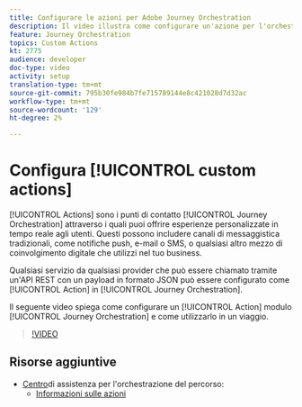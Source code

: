 ```yaml
---
title: Configurare le azioni per Adobe Journey Orchestration
description: Il video illustra come configurare un'azione per l'orchestrazione del viaggio e come utilizzarla in un viaggio.
feature: Journey Orchestration
topics: Custom Actions
kt: 2775
audience: developer
doc-type: video
activity: setup
translation-type: tm+mt
source-git-commit: 795b30fe984b7fe715789144e8c421028d7d32ac
workflow-type: tm+mt
source-wordcount: '129'
ht-degree: 2%

---
```



# Configura [!UICONTROL custom actions]

[!UICONTROL Actions] sono i punti di contatto [!UICONTROL Journey Orchestration] attraverso i quali puoi offrire esperienze personalizzate in tempo reale agli utenti. Questi possono includere canali di messaggistica tradizionali, come notifiche push, e-mail o SMS, o qualsiasi altro mezzo di coinvolgimento digitale che utilizzi nel tuo business.

Qualsiasi servizio da qualsiasi provider che può essere chiamato tramite un&#39;API REST con un payload in formato JSON può essere configurato come [!UICONTROL Action] in [!UICONTROL Journey Orchestration].

Il seguente video spiega come configurare un [!UICONTROL Action] modulo [!UICONTROL Journey Orchestration] e come utilizzarlo in un viaggio.

>[!VIDEO](https://video.tv.adobe.com/v/29638?quality=12)

## Risorse aggiuntive

* [Centro](https://docs.adobe.com/content/help/en/journeys/using/journey-orchestration-home.html)di assistenza per l&#39;orchestrazione del percorso:
   * [Informazioni sulle azioni](https://docs.adobe.com/content/help/en/journeys/using/action-journeys/action.html)
